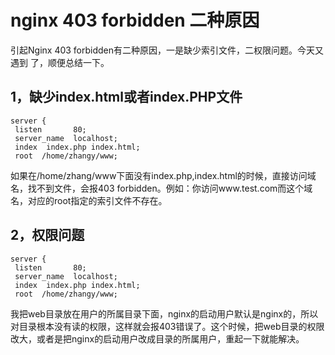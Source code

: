 # nginx 403 forbidden 二种原因

引起Nginx 403 forbidden有二种原因，一是缺少索引文件，二权限问题。今天又遇到 了，顺便总结一下。

## 1，缺少index.html或者index.PHP文件

```text
server {  
 listen       80;  
 server_name  localhost;  
 index  index.php index.html;  
 root  /home/zhangy/www;
```

如果在/home/zhang/www下面没有index.php,index.html的时候，直接访问域名，找不到文件，会报403 forbidden。例如：你访问www.test.com而这个域名，对应的root指定的索引文件不存在。

## 2，权限问题

```text
server {  
 listen       80;  
 server_name  localhost;  
 index  index.php index.html;  
 root  /home/zhangy/www;
```

我把web目录放在用户的所属目录下面，nginx的启动用户默认是nginx的，所以对目录根本没有读的权限，这样就会报403错误了。这个时候，把web目录的权限改大，或者是把nginx的启动用户改成目录的所属用户，重起一下就能解决。

